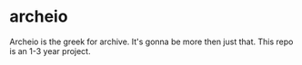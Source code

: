 # archeio
Archeio is the greek for archive. It's gonna be more then just that. This repo is an 1-3 year project.
